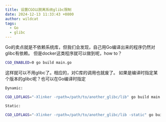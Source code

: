 ```yaml
---
title: 设置CGO以脱离系统glibc限制
date: 2024-12-13 11:33:43 +0800
author: wildcat
tags:
  - Go
  - glibc
---
```

Go的卖点就是不依赖系统库，但我们会发现，自己用Go编译出来的程序仍然对glibc有依赖。
但是docker这类程序就可以做到呢，how to？

```bash
CGO_ENABLED=0 go build main.go
```
这样就可以不用glibc了。相应的，对C库的调用也就废了。
如果是编译时指定某个版本的glibc呢？也可以在Go编译时指定
```bash
Dynamic:

CGO_LDFLAGS="-Xlinker -rpath=/path/to/another_glibc/lib" go build main.go

Static:

CGO_LDFLAGS="-Xlinker -rpath=/path/to/another_glibc/lib -static" go build main.go
```


